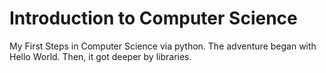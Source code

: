 # Introduction to Computer Science
My First Steps in Computer Science via python.
The adventure began with Hello World.
Then, it got deeper by libraries.
